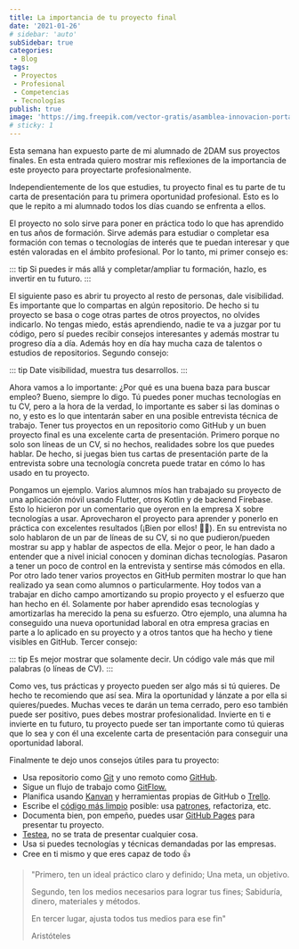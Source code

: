```yaml
---
title: La importancia de tu proyecto final
date: '2021-01-26'
# sidebar: 'auto'
subSidebar: true
categories:
 - Blog
tags:
 - Proyectos
 - Profesional
 - Competencias
 - Tecnologías
publish: true
image: 'https://img.freepik.com/vector-gratis/asamblea-innovacion-portatil_82574-972.jpg'
# sticky: 1
---
```

Esta semana han expuesto parte de mi alumnado de 2DAM sus proyectos finales. En esta entrada quiero mostrar mis reflexiones de la importancia de este proyecto para proyectarte profesionalmente.

<!-- more -->

Independientemente de los que estudies, tu proyecto final es tu parte de tu carta de presentación para tu primera oportunidad profesional. Esto es lo que le repito a mi alumnado todos los días cuando se enfrenta a ellos. 

El proyecto no solo sirve para poner en práctica todo lo que has aprendido en tus años de formación. Sirve además para estudiar o completar esa formación con temas o tecnologías de interés que te puedan interesar y que estén valoradas en el ámbito profesional. Por lo tanto, mi primer consejo es:

::: tip
Si puedes ir más allá y completar/ampliar tu formación, hazlo, es invertir en tu futuro.
:::

El siguiente paso es abrir tu proyecto al resto de personas, dale visibilidad. Es importante que lo compartas en algún repositorio. De hecho si tu proyecto se basa o coge otras partes de otros proyectos, no olvides indicarlo. No tengas miedo, estás aprendiendo, nadie te va a juzgar por tu código, pero sí puedes recibir consejos interesantes y además mostrar tu progreso día a día. Además hoy en día hay mucha caza de talentos o estudios de repositorios. Segundo consejo:

::: tip
Date visibilidad, muestra tus desarrollos.
:::

Ahora vamos a lo importante: ¿Por qué es una buena baza para buscar empleo? Bueno, siempre lo digo. Tú puedes poner muchas tecnologías en tu CV, pero a la hora de la verdad, lo importante es saber si las dominas o no, y esto es lo que intentarán saber en una posible entrevista técnica de trabajo. Tener tus proyectos en un repositorio como GitHub y un buen proyecto final es una excelente carta de presentación. Primero porque no solo son líneas de un CV, si no hechos, realidades sobre los que puedes hablar. De hecho, si juegas bien tus cartas de presentación parte de la entrevista sobre una tecnología concreta puede tratar en cómo lo has usado en tu proyecto.

Pongamos un ejemplo. Varios alumnos míos han trabajado su proyecto de una aplicación móvil usando Flutter, otros Kotlin y de backend Firebase. Esto lo hicieron por un comentario que oyeron en la empresa X sobre tecnologías a usar. Aprovecharon el proyecto para aprender y ponerlo en práctica con excelentes resultados (¡Bien por ellos! 👏👏). En su entrevista no solo hablaron de un par de líneas de su CV, si no que pudieron/pueden mostrar su app y hablar de aspectos de ella. Mejor o peor, le han dado a entender que a nivel inicial conocen y dominan dichas tecnologías. Pasaron a tener un poco de control en la entrevista y sentirse más cómodos en ella. Por otro lado tener varios proyectos en GitHub permiten mostrar lo que han realizado ya sean como alumnos o particularmente. Hoy todos van a trabajar en dicho campo amortizando su propio proyecto y el esfuerzo que han hecho en él. Solamente por haber aprendido esas tecnologías y amortizarlas ha merecido la pena su esfuerzo. Otro ejemplo, una alumna ha conseguido una nueva oportunidad laboral en otra empresa gracias en parte a lo aplicado en su proyecto y a otros tantos que ha hecho y tiene visibles en GitHub. Tercer consejo:

::: tip
Es mejor mostrar que solamente decir. Un código vale más que mil palabras (o líneas de CV).
:::

Como ves, tus prácticas y proyecto pueden ser algo más si tú quieres. De hecho te recomiendo que así sea. Mira la oportunidad y lánzate a por ella si quieres/puedes. Muchas veces te darán un tema cerrado, pero eso también puede ser positivo, pues debes mostrar profesionalidad. Invierte en ti e invierte en tu futuro, tu proyecto puede ser tan importante como tú quieras que lo sea y con él una excelente carta de presentación para conseguir una oportunidad laboral.

Finalmente te dejo unos consejos útiles para tu proyecto: 
- Usa repositorio como [Git](https://git-scm.com/) y uno remoto como [GitHub](https://github.com/).
- Sigue un flujo de trabajo como [GitFlow.](https://www.atlassian.com/es/git/tutorials/comparing-workflows/gitflow-workflow)
- Planifica usando [Kanvan](https://kanbanize.com/es/recursos-de-kanban/primeros-pasos/que-es-kanban) y herramientas propias de GitHub o [Trello](https://trello.com/es).
- Escribe el [código más limpio](https://www.ionos.es/digitalguide/paginas-web/desarrollo-web/clean-code-que-es-el-codigo-limpio/) posible: usa [patrones](https://refactoring.guru/es/design-patterns), refactoriza, etc.
- Documenta bien, pon empeño, puedes usar [GitHub Pages](https://pages.github.com/) para presentar tu proyecto.
- [Testea](https://es.wikipedia.org/wiki/Prueba_unitaria), no se trata de presentar cualquier cosa.
- Usa si puedes tecnologías y técnicas demandadas por las empresas.
- Cree en ti mismo y que eres capaz de todo 👍 

 > "Primero, ten un ideal práctico claro y definido; Una meta, un objetivo. 
 >
 > Segundo, ten los medios necesarios para lograr tus fines; Sabiduría, dinero, materiales y métodos. 
 > 
 > En tercer lugar, ajusta todos tus medios para ese fin"
 >
 > Aristóteles